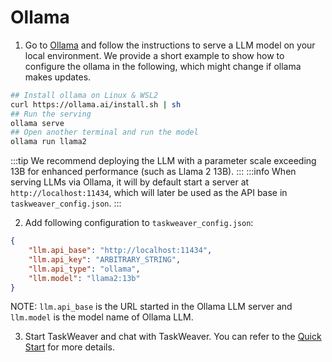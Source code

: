 # Ollama

1. Go to [Ollama](https://github.com/jmorganca/ollama) and follow the instructions to serve a LLM model on your local environment.
We provide a short example to show how to configure the ollama in the following, which might change if ollama makes updates.

```bash title="install ollama and serve LLMs in local" showLineNumbers
## Install ollama on Linux & WSL2
curl https://ollama.ai/install.sh | sh
## Run the serving
ollama serve
## Open another terminal and run the model
ollama run llama2
```
:::tip
We recommend deploying the LLM with a parameter scale exceeding 13B for enhanced performance (such as Llama 2 13B).
:::
:::info
When serving LLMs via Ollama, it will by default start a server at `http://localhost:11434`, which will later be used as the API base in `taskweaver_config.json`.
:::

2. Add following configuration to `taskweaver_config.json`:
```json showLineNumbers
{
    "llm.api_base": "http://localhost:11434",
    "llm.api_key": "ARBITRARY_STRING",
    "llm.api_type": "ollama",
    "llm.model": "llama2:13b"
}
```
NOTE: `llm.api_base` is the URL started in the Ollama LLM server and `llm.model` is the model name of Ollama LLM. 

3. Start TaskWeaver and chat with TaskWeaver. 
You can refer to the [Quick Start](../quickstart.md) for more details.
